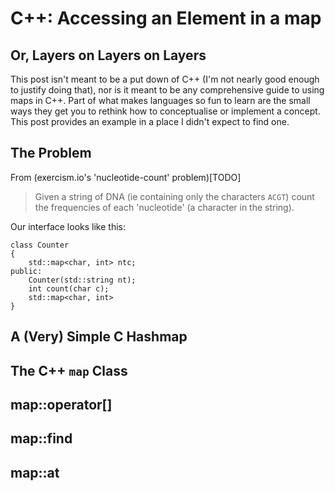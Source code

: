 # C++: Accessing an Element in a map
## Or, Layers on Layers on Layers

This post isn't meant to be a put down of C++ (I'm not nearly good enough to
justify doing that), nor is it meant to be any comprehensive guide to using
maps in C++. Part of what makes languages so fun to learn are the small ways
they get you to rethink how to conceptualise or implement a concept. This post
provides an example in a place I didn't expect to find one.

## The Problem

From (exercism.io's 'nucleotide-count' problem)[TODO]
> Given a string of DNA (ie containing only the characters `ACGT`) count the
frequencies of each 'nucleotide' (a character in the string).

Our interface looks like this:

```
class Counter
{
    std::map<char, int> ntc;
public:
    Counter(std::string nt);
    int count(char c);
    std::map<char, int>
}
```

## A (Very) Simple C Hashmap

## The C++ `map` Class
## map::operator[]

## map::find

## map::at
